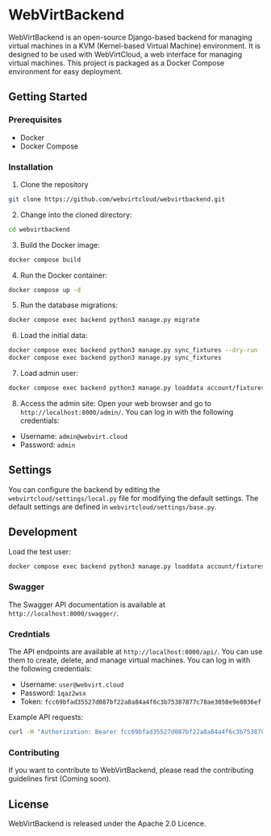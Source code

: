 # WebVirtBackend #

WebVirtBackend is an open-source Django-based backend for managing virtual machines in a KVM (Kernel-based Virtual Machine) environment. It is designed to be used with WebVirtCloud, a web interface for managing virtual machines. This project is packaged as a Docker Compose environment for easy deployment.

## Getting Started ##

### Prerequisites ###

* Docker
* Docker Compose

### Installation ###

1. Clone the repository
```bash
git clone https://github.com/webvirtcloud/webvirtbackend.git
```

2. Change into the cloned directory:
```bash
cd webvirtbackend
```

3. Build the Docker image:
```bash
docker compose build
```

4. Run the Docker container:
```bash
docker compose up -d
```

5. Run the database migrations:
```bash
docker compose exec backend python3 manage.py migrate
```

6. Load the initial data:
```bash
docker compose exec backend python3 manage.py sync_fixtures --dry-run
docker compose exec backend python3 manage.py sync_fixtures
```

7. Load admin user:
```bash
docker compose exec backend python3 manage.py loaddata account/fixtures/admin.json
```

8. Access the admin site:
Open your web browser and go to `http://localhost:8000/admin/`. You can log in with the following credentials:

* Username: `admin@webvirt.cloud`
* Password: `admin`

## Settings ##

You can configure the backend by editing the `webvirtcloud/settings/local.py` file for modifying the default settings. The default settings are defined in `webvirtcloud/settings/base.py`.

## Development ##

Load the test user:

```bash
docker compose exec backend python3 manage.py loaddata account/fixtures/user.json
```

### Swagger ###

The Swagger API documentation is available at `http://localhost:8000/swagger/`.

### Credntials ###

The API endpoints are available at `http://localhost:8000/api/`. You can use them to create, delete, and manage virtual machines. You can log in with the following credentials:

* Username: `user@webvirt.cloud`
* Password: `1qaz2wsx`
* Token: `fcc69bfad35527d087bf22a8a84a4f6c3b75387877c78ae3050e9e8036ef`

Example API requests:

```bash
curl -H "Authorization: Bearer fcc69bfad35527d087bf22a8a84a4f6c3b75387877c78ae3050e9e8036ef" http://localhost:8000/api/v1/virtances/
```

### Contributing ###

If you want to contribute to WebVirtBackend, please read the contributing guidelines first (Coming soon).

## License ##

WebVirtBackend is released under the Apache 2.0 Licence.
